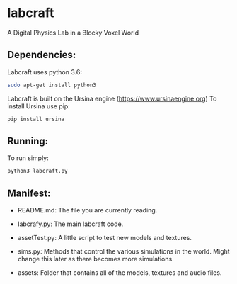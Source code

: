 # labcraft
A Digital Physics Lab in a Blocky Voxel World

## Dependencies:
Labcraft uses python 3.6:
```bash
sudo apt-get install python3
```

Labcraft is built on the Ursina engine (https://www.ursinaengine.org)
To install Ursina use pip:
``` bash
pip install ursina

```

## Running:
To run simply:
```bash
python3 labcraft.py
```

## Manifest:
- README.md:
  The file you are currently reading.

- labcrafy.py:
  The main labcraft code.

- assetTest.py:
  A little script to test new models and textures.

- sims.py:
  Methods that control the various simulations in the world. Might change
  this later as there becomes more simulations.

- assets:
  Folder that contains all of the models, textures and audio files.

